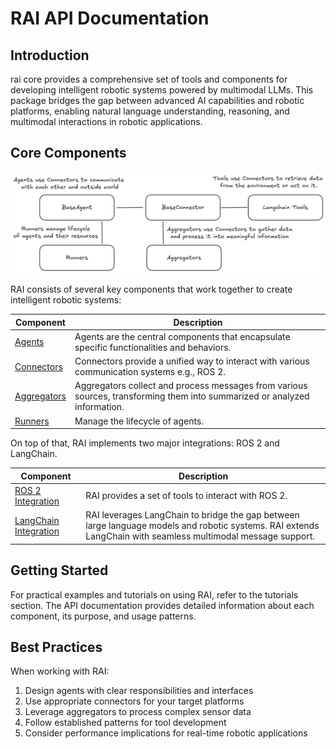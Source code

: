 # RAI API Documentation

## Introduction

rai core provides a comprehensive set of tools and components for developing intelligent robotic systems powered by multimodal LLMs. This package bridges the gap between advanced AI capabilities and robotic platforms, enabling natural language understanding, reasoning, and multimodal interactions in robotic applications.

## Core Components

<div style="text-align: center;"><img src="../../imgs/rai_api.png" alt="rai-api"></div>

RAI consists of several key components that work together to create intelligent robotic systems:

| Component                              | Description                                                                                                               |
| -------------------------------------- | ------------------------------------------------------------------------------------------------------------------------- |
| [Agents](agents/overview.md)           | Agents are the central components that encapsulate specific functionalities and behaviors.                                |
| [Connectors](connectors/overview.md)   | Connectors provide a unified way to interact with various communication systems e.g., ROS 2.                              |
| [Aggregators](aggregators/overview.md) | Aggregators collect and process messages from various sources, transforming them into summarized or analyzed information. |
| [Runners](runners/overview.md)         | Manage the lifecycle of agents.                                                                                          |

On top of that, RAI implements two major integrations: ROS 2 and LangChain.

| Component                                                  | Description                                                                                                                                                  |
| ---------------------------------------------------------- | ------------------------------------------------------------------------------------------------------------------------------------------------------------ |
| [ROS 2 Integration](connectors/ROS_2_Connectors.md)        | RAI provides a set of tools to interact with ROS 2.                                                                                                          |
| [LangChain Integration](langchain_integration/overview.md) | RAI leverages LangChain to bridge the gap between large language models and robotic systems. RAI extends LangChain with seamless multimodal message support. |

## Getting Started

For practical examples and tutorials on using RAI, refer to the tutorials section. The API documentation provides detailed information about each component, its purpose, and usage patterns.

## Best Practices

When working with RAI:

1. Design agents with clear responsibilities and interfaces
2. Use appropriate connectors for your target platforms
3. Leverage aggregators to process complex sensor data
4. Follow established patterns for tool development
5. Consider performance implications for real-time robotic applications
